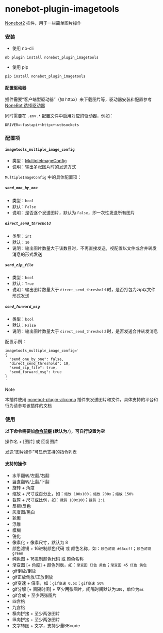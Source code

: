 # nonebot-plugin-imagetools

[Nonebot2](https://github.com/nonebot/nonebot2) 插件，用于一些简单图片操作


### 安装

- 使用 nb-cli

```
nb plugin install nonebot_plugin_imagetools
```

- 使用 pip

```
pip install nonebot_plugin_imagetools
```

#### 配置驱动器​

插件需要“客户端型驱动器”（如 httpx）来下载图片等，驱动器安装和配置参考 [NoneBot 选择驱动器](https://nonebot.dev/docs/advanced/driver)

同时需要在 `.env.*` 配置文件中启用对应的驱动器，例如：

```
DRIVER=~fastapi+~httpx+~websockets
```


### 配置项

#### `imagetools_multiple_image_config`
 - 类型：[MultipleImageConfig](https://github.com/noneplugin/nonebot-plugin-imagetools/blob/main/nonebot_plugin_imagetools/config.py)
 - 说明：输出多张图片时的发送方式

`MultipleImageConfig` 中的具体配置项：

##### `send_one_by_one`
 - 类型：`bool`
 - 默认：`False`
 - 说明：是否逐个发送图片，默认为 `False`，即一次性发送所有图片

##### `direct_send_threshold`
 - 类型：`int`
 - 默认：`10`
 - 说明：输出图片数量大于该数目时，不再直接发送，视配置以文件或合并转发消息的形式发送

##### `send_zip_file`
 - 类型：`bool`
 - 默认：`True`
 - 说明：输出图片数量大于 `direct_send_threshold` 时，是否打包为zip以文件形式发送

##### `send_forward_msg`
 - 类型：`bool`
 - 默认：`False`
 - 说明：输出图片数量大于 `direct_send_threshold` 时，是否发送合并转发消息

配置示例：
```
imagetools_multiple_image_config='
{
  "send_one_by_one": false,
  "direct_send_threshold": 10,
  "send_zip_file": true,
  "send_forward_msg": true
}
'
```


> [!NOTE]
>
> 本插件使用 [nonebot-plugin-alconna](https://github.com/nonebot/plugin-alconna) 插件来发送图片和文件，具体支持的平台和行为请参考该插件的文档


### 使用

**以下命令需要加[命令前缀](https://v2.nonebot.dev/docs/api/config#Config-command_start) (默认为`/`)，可自行设置为空**

操作名 + [图片] 或 回复图片

发送“图片操作”可显示支持的指令列表


#### 支持的操作
 - 水平翻转/左翻/右翻
 - 竖直翻转/上翻/下翻
 - 旋转 + 角度
 - 缩放 + 尺寸或百分比，如：`缩放 100x100`；`缩放 200x`；`缩放 150%`
 - 裁剪 + 尺寸或比例，如：`裁剪 100x100`；`裁剪 2:1`
 - 反相/反色
 - 灰度图/黑白
 - 轮廓
 - 浮雕
 - 模糊
 - 锐化
 - 像素化 + 像素尺寸，默认为 8
 - 颜色滤镜 + 16进制颜色代码 或 颜色名称，如：`颜色滤镜 #66ccff`；`颜色滤镜 green`
 - 纯色图 + 16进制颜色代码 或 颜色名称
 - 渐变图 [+ 角度] + 颜色列表，如：`渐变图 红色 黄色`；`渐变图 45 红色 黄色`
 - gif倒放/倒放
 - gif正放倒放/正放倒放
 - gif变速 + 倍率，如：`gif变速 0.5x`；`gif变速 50%`
 - gif分解 [+ 间隔时间] + 至少两张图片，间隔时间默认为`100`，单位为`ms`
 - gif合成 + 至少两张图片
 - 四宫格
 - 九宫格
 - 横向拼接 + 至少两张图片
 - 纵向拼接 + 至少两张图片
 - 文字转图 + 文字，支持少量BBcode
